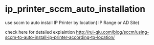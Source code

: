 # ip_printer_sccm_auto_installation
use sccm to auto install IP Printer by location( IP Range or AD Site)

check here for detailed explaintion
http://rui-qiu.com/blog/sccm/using-sccm-to-auto-install-ip-printer-according-to-location/
